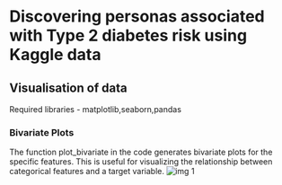 # Discovering personas associated with Type 2 diabetes risk using Kaggle data
## Visualisation of data
Required libraries - matplotlib,seaborn,pandas
### Bivariate Plots
The function plot_bivariate in the code generates bivariate plots for the specific features. This is useful for visualizing the relationship between categorical features and a target variable.
![img 1](https://github.com/swati323ch/Microsoft-CWB-T2DM-analysis/assets/133630051/b9e6e6ef-e9b5-4cea-afd7-45037869a9c9)



